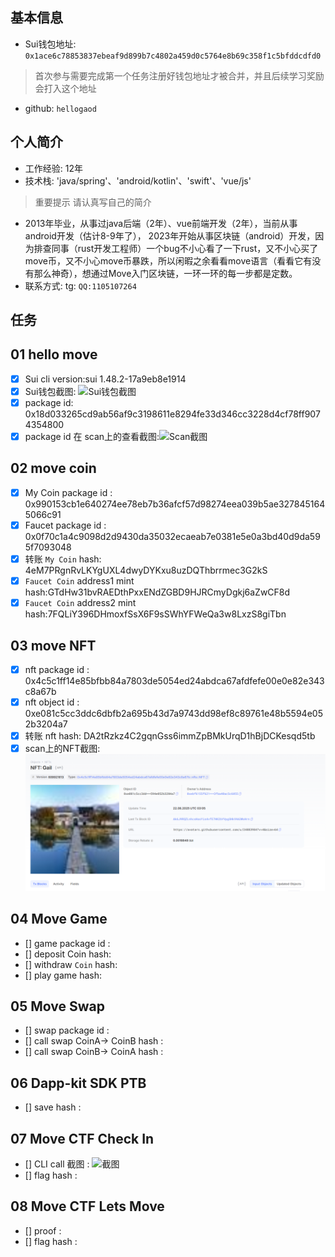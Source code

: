## 基本信息
- Sui钱包地址: `0x1ace6c78853837ebeaf9d899b7c4802a459d0c5764e8b69c358f1c5bfddcdfd0`
> 首次参与需要完成第一个任务注册好钱包地址才被合并，并且后续学习奖励会打入这个地址
- github: `hellogaod`

## 个人简介
- 工作经验: 12年
- 技术栈: 'java/spring'、'android/kotlin'、'swift'、'vue/js'
> 重要提示 请认真写自己的简介
- 2013年毕业，从事过java后端（2年）、vue前端开发（2年），当前从事android开发（估计8-9年了），
2023年开始从事区块链（android）开发，因为排查同事（rust开发工程师）一个bug不小心看了一下rust，又不小心买了move币，又不小心move币暴跌，所以闲暇之余看看move语言（看看它有没有那么神奇），想通过Move入门区块链，一环一环的每一步都是定数。
- 联系方式: tg: `QQ:1105107264` 

## 任务

##   01 hello move  
- [x] Sui cli version:sui 1.48.2-17a9eb8e1914
- [x] Sui钱包截图: ![Sui钱包截图](./images/1.jpg)
- [x] package id: 0x18d033265cd9ab56af9c3198611e8294fe33d346cc3228d4cf78ff9074354800
- [x] package id 在 scan上的查看截图:![Scan截图](./images/scan1.png)

##   02 move coin
- [x] My Coin package id : 0x990153cb1e640274ee78eb7b36afcf57d98274eea039b5ae3278451645066c91
- [x] Faucet package id :  0x0f70c1a4c9098d2d9430da35032ecaeab7e0381e5e0a3bd40d9da595f7093048
- [x] 转账 `My Coin` hash: 4eM7PRgnRvLKYgUXL4dwyDYKxu8uzDQThbrrmec3G2kS
- [x] `Faucet Coin` address1 mint hash:GTdHw31bvRAEDthPxxENdZGBD9HJRCmyDgkj6aZwCF8d
- [x] `Faucet Coin` address2 mint hash:7FQLiY396DHmoxfSsX6F9sSWhYFWeQa3w8LxzS8giTbn

##   03 move NFT
- [x] nft package id : 0x4c5c1ff14e85bfbb84a7803de5054ed24abdca67afdfefe00e0e82e343c8a67b
- [x] nft object id : 0xe081c5cc3ddc6dbfb2a695b43d7a9743dd98ef8c89761e48b5594e052b3204a7
- [x] 转账 nft  hash: DA2tRzkz4C2gqnGss6immZpBMkUrqD1hBjDCKesqd5tb
- [x] scan上的NFT截图:![Scan截图](./images/task3.png)

##   04 Move Game
- [] game package id :
- [] deposit Coin hash:
- [] withdraw `Coin` hash:
- [] play game hash:

##   05 Move Swap
- [] swap package id :
- [] call swap CoinA-> CoinB  hash :
- [] call swap CoinB-> CoinA  hash :

##   06 Dapp-kit SDK PTB
- [] save hash :

##   07 Move CTF Check In
- [] CLI call 截图 : ![截图](./images/你的图片地址)
- [] flag hash :

##   08 Move CTF Lets Move
- [] proof : 
- [] flag hash :

